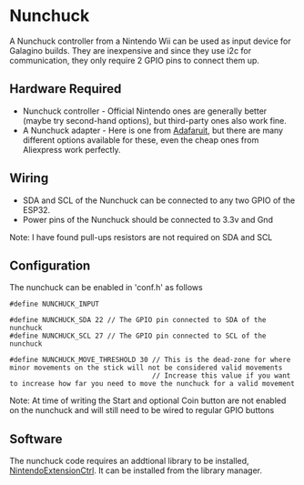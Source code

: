 # Nunchuck

A Nunchuck controller from a Nintendo Wii can be used as input device for Galagino builds. 
They are inexpensive and since they use i2c for communication, they only require 2 GPIO pins to connect them up.

## Hardware Required

- Nunchuck controller - Official Nintendo ones are generally better (maybe try second-hand options), but third-party ones also work fine.
- A Nunchuck adapter - Here is one from [Adafaruit](https://www.adafruit.com/product/4836), but there are many different options available for these, even the cheap ones from Aliexpress work perfectly.

## Wiring

- SDA and SCL of the Nunchuck can be connected to any two GPIO of the ESP32. 
- Power pins of the Nunchuck should be connected to 3.3v and Gnd

Note: I have found pull-ups resistors are not required on SDA and SCL

## Configuration

The nunchuck can be enabled in 'conf.h' as follows

```
#define NUNCHUCK_INPUT

#define NUNCHUCK_SDA 22 // The GPIO pin connected to SDA of the nunchuck
#define NUNCHUCK_SCL 27 // The GPIO pin connected to SCL of the nunchuck

#define NUNCHUCK_MOVE_THRESHOLD 30 // This is the dead-zone for where minor movements on the stick will not be considered valid movements
                                   // Increase this value if you want to increase how far you need to move the nunchuck for a valid movement
```

Note: At time of writing the Start and optional Coin button are not enabled on the nunchuck and will still need to be wired to regular GPIO buttons

## Software

The nunchuck code requires an addtional library to be installed, [NintendoExtensionCtrl](https://github.com/dmadison/NintendoExtensionCtrl). It can be installed from the library manager.
